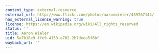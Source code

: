 ```yaml
---
content_type: external-resource
external_url: http://www.flickr.com/photos/aaronwieler/439767144/
has_external_license_warning: true
license: https://en.wikipedia.org/wiki/All_rights_reserved
status: ''
title: Aaron Wieler
uid: 5a7b18e9-ffe9-4153-a702-2b7deea5f8bf
wayback_url: ''
---
```

